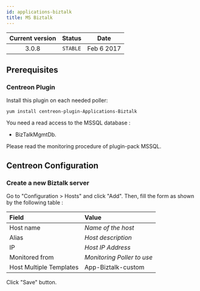 ```yaml
---
id: applications-biztalk
title: MS Biztalk
---
```


| Current version | Status | Date |
| :-: | :-: | :-: |
| 3.0.8 | `STABLE` | Feb  6 2017 |

## Prerequisites

### Centreon Plugin

Install this plugin on each needed poller:

``` shell
yum install centreon-plugin-Applications-Biztalk
```

You need a read access to the MSSQL database :

  - BizTalkMgmtDb.

Please read the monitoring procedure of plugin-pack MSSQL.

## Centreon Configuration

### Create a new Biztalk server

Go to "Configuration \> Hosts" and click "Add". Then, fill the form as shown by
the following table :

| Field                                   | Value                      |
| :-------------------------------------- | :------------------------- |
| Host name                               | *Name of the host*         |
| Alias                                   | *Host description*         |
| IP                                      | *Host IP Address*          |
| Monitored from                          | *Monitoring Poller to use* |
| Host Multiple Templates                 | App-Biztalk-custom         |

Click "Save" button.

